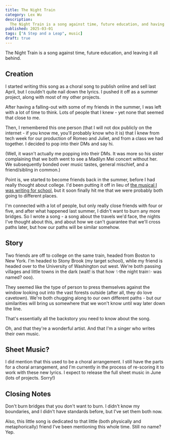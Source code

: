 ```yaml
---
title: The Night Train
category: Lex Wu
description:
  The Night Train is a song against time, future education, and having to leave it all behind.
published: 2025-03-01
tags: ["A Step and a Leap", music]
draft: true
---
```


The Night Train is a song against time, future education, and leaving it all behind.

## Creation
I started writing this song as a choral song to publish online and sell last April, but I couldn't quite nail down the lyrics. I pushed it off as a summer project, along with most of my other projects.

After having a falling-out with some of my friends in the summer, I was left with a lot of time to think. Lots of people that I knew - yet none that seemed that close to me.

Then, I remembered this one person (that I will not dox publicly on the internet - if you know me, you'll probably know who it is) that I knew from tech week for our production of Romeo and Juliet, and from a class we had together. I decided to pop into their DMs and say hi.

(Well, it wasn't actually me popping into their DMs. It was more so his sister complaining that we both went to see a Madilyn Mei concert without her. We subsequently bonded over music tastes, general mischief, and a friend/sibling in common.)

Point is, we started to become friends back in the summer, before I had really thought about college. I'd been putting it off in lieu of [the musical I was writing for school](http://blog.lexwu.com/posts/life/march-2025/#the-murder-at-evansmith-manor-temporary-title), but it soon finally hit me that we were probably both going to different places.

I'm connected with a lot of people, but only really close friends with four or five, and after what happened last summer, I didn't want to burn any more bridges. So I wrote a song - a song about the travels we'd face, the nights I've thought about this, and about how we can't guarantee that we'll cross paths later, but how our paths will be similar somehow.

## Story
Two friends are off to college on the same train, headed from Boston to New York. I'm headed to Stony Brook (my target school), whlie my friend is headed over to the University of Washington out west. We're both passing villages and little towns in the dark (wait! is that how ✨the night train✨ was named? ooo).

They seemed like the type of person to press themselves against the window looking out into the vast forests outside (after all, they do love cavetown). We're both chugging along to our own different paths - but our similarities will bring us somewhere that we won't know until way later down the line.

That's essentially all the backstory you need to know about the song.

Oh, and that they're a wonderful artist. And that I'm a singer who writes their own music.

## Sheet Music?

I did mention that this used to be a choral arrangement. I still have the parts for a choral arrangement, and I'm currently in the process of re-scoring it to work with these new lyrics. I expect to release the full sheet music in June (lots of projects. Sorry!)

## Closing Notes
Don't burn bridges that you don't want to burn. I didn't know my boundaries, and I didn't have standards before, but I've set them both now.

Also, this little song is dedicated to that little (both physically and metaphorically) friend I've been mentioning this whole time. Still no name? Yep.
